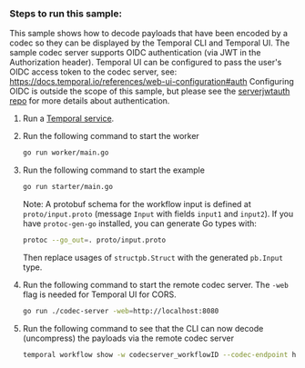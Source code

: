 ### Steps to run this sample:

This sample shows how to decode payloads that have been encoded by a codec so they can be displayed by the Temporal CLI and Temporal UI.
The sample codec server supports OIDC authentication (via JWT in the Authorization header).
Temporal UI can be configured to pass the user's OIDC access token to the codec server, see: https://docs.temporal.io/references/web-ui-configuration#auth
Configuring OIDC is outside the scope of this sample, but please see the [serverjwtauth repo](../serverjwtauth/) for more details about authentication.

1) Run a [Temporal service](https://github.com/temporalio/samples-go/tree/main/#how-to-use).
2) Run the following command to start the worker
   ```bash
   go run worker/main.go
   ```
3) Run the following command to start the example
   ```bash
   go run starter/main.go
   ```
   
   Note: A protobuf schema for the workflow input is defined at `proto/input.proto` (message `Input` with fields `input1` and `input2`). If you have `protoc-gen-go` installed, you can generate Go types with:
   
   ```bash
   protoc --go_out=. proto/input.proto
   ```
   
   Then replace usages of `structpb.Struct` with the generated `pb.Input` type.
5) Run the following command to start the remote codec server.
   The `-web` flag is needed for Temporal UI for CORS.
   ```bash
   go run ./codec-server -web=http://localhost:8080
   ```
6) Run the following command to see that the CLI can now decode (uncompress) the payloads via the remote codec server
   ```bash
   temporal workflow show -w codecserver_workflowID --codec-endpoint http://localhost:8081/default
   ```

